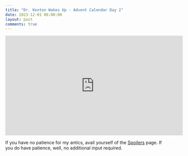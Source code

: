 ```yaml
---
title: "Dr. Kenton Wakes Up - Advent Calendar Day 2"
date: 2023-12-01 06:00:00
layout: post
comments: true
---
```



<iframe width="560" height="315" src="https://www.youtube.com/embed/RG42uJP3YRQ?si=QBpLGcNcLtRh9M0x" title="YouTube video player" frameborder="0" allow="accelerometer; autoplay; clipboard-write; encrypted-media; gyroscope; picture-in-picture; web-share" allowfullscreen></iframe>

If you have no patience for my antics, avail yourself of the [Spoilers](spoilers.html) page. If you do have patience, well, no additional input required.